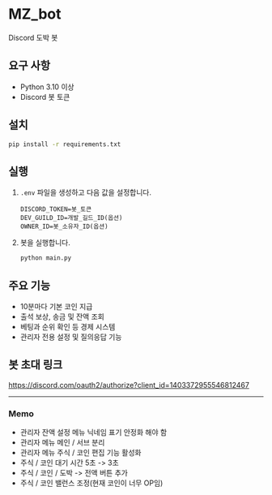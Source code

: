 # MZ_bot

Discord 도박 봇

## 요구 사항
- Python 3.10 이상
- Discord 봇 토큰

## 설치
```bash
pip install -r requirements.txt
```

## 실행
1. `.env` 파일을 생성하고 다음 값을 설정합니다.
   ```env
   DISCORD_TOKEN=봇_토큰
   DEV_GUILD_ID=개발_길드_ID(옵션)
   OWNER_ID=봇_소유자_ID(옵션)
   ```
2. 봇을 실행합니다.
   ```bash
   python main.py
   ```

## 주요 기능
- 10분마다 기본 코인 지급
- 출석 보상, 송금 및 잔액 조회
- 베팅과 순위 확인 등 경제 시스템
- 관리자 전용 설정 및 질의응답 기능

## 봇 초대 링크
https://discord.com/oauth2/authorize?client_id=1403372955546812467

---

### Memo
- 관리자 잔액 설정 메뉴 닉네임 표기 안정화 해야 함
- 관리자 메뉴 메인 / 서브 분리
- 관리자 메뉴 주식 / 코인 편집 기능 활성화
- 주식 / 코인 대기 시간 5초 -> 3초
- 주식 / 코인 / 도박 -> 전액 버튼 추가
- 주식 / 코인 밸런스 조정(현재 코인이 너무 OP임)